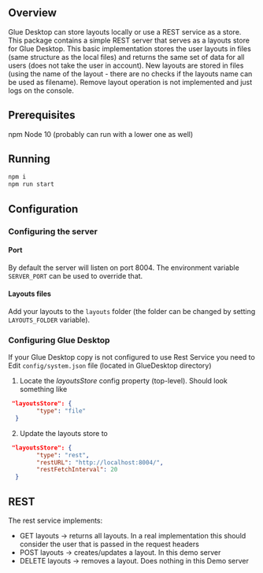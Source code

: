 ## Overview

Glue Desktop can store layouts locally or use a REST service as a store.
This package contains a simple REST server that serves as a layouts store for Glue Desktop. 
This basic implementation stores the user layouts in files (same structure as the local files) and returns the same set of data for all users (does not take the user in account).
New layouts are stored in files (using the name of the layout - there are no checks if the layouts name can be used as filename).
Remove layout operation is not implemented and just logs on the console.

## Prerequisites

npm
Node 10 (probably can run with a lower one as well)

## Running

```cmd
npm i
npm run start
```

## Configuration

### Configuring the server

#### Port 

By default the server will listen on port 8004. The environment variable `SERVER_PORT` can be used to override that.

#### Layouts files

Add your layouts to the `layouts` folder (the folder can be changed by setting `LAYOUTS_FOLDER` variable).

### Configuring Glue Desktop

If your Glue Desktop copy is not configured to use Rest Service you need to Edit `config/system.json` file (located in GlueDesktop directory)

1.  Locate the *layoutsStore* config property (top-level). Should look something like
```json
 "layoutsStore": {
        "type": "file"
  }
```

2. Update the layouts store to 
```json
 "layoutsStore": {
        "type": "rest",
        "restURL": "http://localhost:8004/",
        "restFetchInterval": 20
  }
```

## REST

The rest service implements:

* GET layouts -> returns all layouts. In a real implementation this should consider the user that is passed in the request headers
* POST layouts -> creates/updates a layout. In this demo server 
* DELETE layouts -> removes a layout. Does nothing in this Demo server